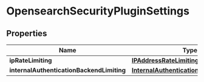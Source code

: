 # OpensearchSecurityPluginSettings

## Properties
Name | Type | Description | Notes
------------ | ------------- | ------------- | -------------
**ipRateLimiting** | [**IPAddressRateLimitingSettings**](IPAddressRateLimitingSettings.md) |  |  [optional]
**internalAuthenticationBackendLimiting** | [**InternalAuthenticationBackendLimiting**](InternalAuthenticationBackendLimiting.md) |  |  [optional]
